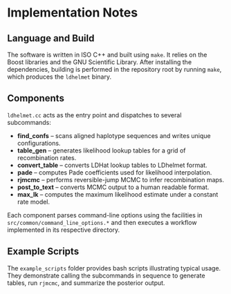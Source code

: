 # Implementation Notes

## Language and Build

The software is written in ISO C++ and built using `make`. It relies on the Boost libraries and the GNU Scientific Library. After installing the dependencies, building is performed in the repository root by running `make`, which produces the `ldhelmet` binary.

## Components

`ldhelmet.cc` acts as the entry point and dispatches to several subcommands:

- **find_confs** – scans aligned haplotype sequences and writes unique configurations.
- **table_gen** – generates likelihood lookup tables for a grid of recombination rates.
- **convert_table** – converts LDHat lookup tables to LDhelmet format.
- **pade** – computes Pade coefficients used for likelihood interpolation.
- **rjmcmc** – performs reversible-jump MCMC to infer recombination maps.
- **post_to_text** – converts MCMC output to a human readable format.
- **max_lk** – computes the maximum likelihood estimate under a constant rate model.

Each component parses command-line options using the facilities in `src/common/command_line_options.*` and then executes a workflow implemented in its respective directory.

## Example Scripts

The `example_scripts` folder provides bash scripts illustrating typical usage. They demonstrate calling the subcommands in sequence to generate tables, run `rjmcmc`, and summarize the posterior output.

